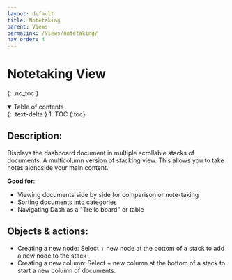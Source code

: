```yaml
---
layout: default
title: Notetaking
parent: Views
permalink: /Views/notetaking/
nav_order: 4
---
```


# Notetaking View

{: .no_toc }

<details open markdown="block">
  <summary>
    Table of contents
  </summary>
  {: .text-delta }
1. TOC
{:toc}
</details>

## Description:

Displays the dashboard document in multiple scrollable stacks of documents. A multicolumn version of stacking view. This allows you to take notes alongside your main content.

**Good for**:

- Viewing documents side by side for comparison or note-taking
- Sorting documents into categories
- Navigating Dash as a "Trello board" or table

## Objects & actions:

- Creating a new node: Select + new node at the bottom of a stack to add a new node to the stack
- Creating a new column: Select + new column at the bottom of a stack to start a new column of documents.
